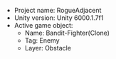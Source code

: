 <!-- UNITY CODE ASSIST INSTRUCTIONS START -->
- Project name: RogueAdjacent
- Unity version: Unity 6000.1.7f1
- Active game object:
  - Name: Bandit-Fighter(Clone)
  - Tag: Enemy
  - Layer: Obstacle
<!-- UNITY CODE ASSIST INSTRUCTIONS END -->